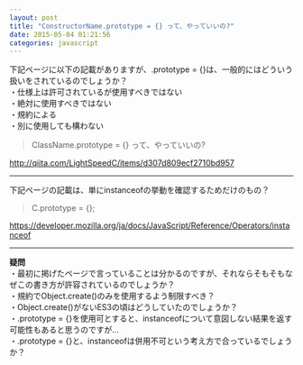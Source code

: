 ```yaml
---
layout: post
title: "ConstructorName.prototype = {} って、やっていいの?"
date: 2015-05-04 01:21:56
categories: javascript
---
```

<p>下記ページに以下の記載がありますが、.prototype = {}は、一般的にはどういう扱いをされているのでしょうか？<br>
・仕様上は許可されているが使用すべきではない<br>
・絶対に使用すべきではない<br>
・規約による<br>
・別に使用しても構わない</p>

<blockquote>
  <p>ClassName.prototype = {} って、やっていいの?</p>
</blockquote>

<p><a href="http://qiita.com/LightSpeedC/items/d307d809ecf2710bd957" rel="nofollow">http://qiita.com/LightSpeedC/items/d307d809ecf2710bd957</a></p>

<hr>

<p>下記ページの記載は、単にinstanceofの挙動を確認するためだけのもの？</p>

<blockquote>
  <p>C.prototype = {};</p>
</blockquote>

<p><a href="https://developer.mozilla.org/ja/docs/JavaScript/Reference/Operators/instanceof" rel="nofollow">https://developer.mozilla.org/ja/docs/JavaScript/Reference/Operators/instanceof</a></p>

<hr>

<p><strong>疑問</strong><br>
・最初に掲げたページで言っていることは分かるのですが、それならそもそもなぜこの書き方が許容されているのでしょうか？<br>
・規約でObject.create()のみを使用するよう制限すべき？<br>
・Object.create()がないES3の頃はどうしていたのでしょうか？<br>
・.prototype = {}を使用可とすると、instanceofについて意図しない結果を返す可能性もあると思うのですが…<br>
・.prototype = {}と、instanceofは併用不可という考え方で合っているでしょうか？</p>
